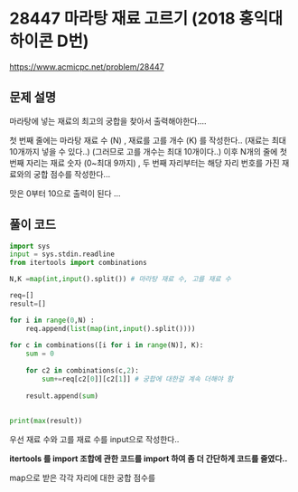 # 28447 마라탕 재료 고르기 (2018 홍익대 하이콘 D번)
https://www.acmicpc.net/problem/28447

## 문제 설명

마라탕에 넣는 재료의 최고의 궁합을 찾아서 출력해야한다....

첫 번째 줄에는 마라탕 재료 수 (N) , 재료를 고를 개수 (K) 를 작성한다..
(재료는 최대 10개까지 넣을 수 있다..) (그러므로 고를 개수는 최대 10개이다..)
이후 N개의 줄에 첫 번째 자리는 재료 숫자 (0~최대 9까지)  , 두 번째 자리부터는 해당 자리 번호를 가진 재료와의 궁합 점수를 작성한다... 

맛은 0부터 10으로 출력이 된다 ...
## 풀이 코드 

```python
import sys
input = sys.stdin.readline
from itertools import combinations

N,K =map(int,input().split()) # 마라탕 재료 수, 고를 재료 수

req=[]
result=[]

for i in range(0,N) :
    req.append(list(map(int,input().split())))
    
for c in combinations([i for i in range(N)], K):
    sum = 0
    
    for c2 in combinations(c,2):
        sum+=req[c2[0]][c2[1]] # 궁합에 대한걸 계속 더해야 함
        
    result.append(sum)
    
    
print(max(result))

```

우선 재료 수와 고를 재료 수를 input으로 작성한다.. 

**itertools 를 import 조합에 관한 코드를 import 하여 좀 더 간단하게 코드를 줄였다..**


map으로 받은 각각 자리에 대한 궁합 점수를 